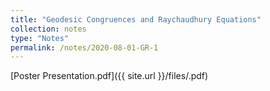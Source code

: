 ```yaml
---
title: "Geodesic Congruences and Raychaudhury Equations"
collection: notes
type: "Notes"
permalink: /notes/2020-08-01-GR-1
---
```


[Poster Presentation.pdf]({{ site.url }}/files/.pdf)